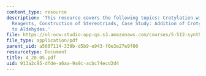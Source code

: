 ```yaml
---
content_type: resource
description: 'This resource covers the following topics: Crotylation with Leighton
  Reagents, Construction of Stereotriads, Case Study: Addition of Crotylmetal Compounds
  to Aldehydes.'
file: https://ol-ocw-studio-app-qa.s3.amazonaws.com/courses/5-512-synthetic-organic-chemistry-ii-spring-2005/913a2c95dfdea6aa9a9cacbc74ecd2d4_4_20_05.pdf
file_type: application/pdf
parent_uid: a5607114-339b-d5b9-e943-f0e3e27e9f00
resourcetype: Document
title: 4_20_05.pdf
uid: 913a2c95-dfde-a6aa-9a9c-acbc74ecd2d4
---
```

